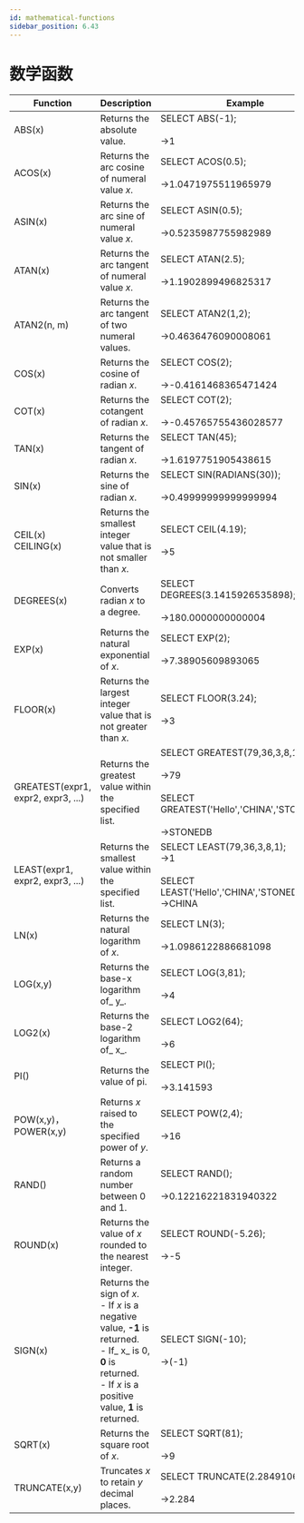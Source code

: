 ```yaml
---
id: mathematical-functions
sidebar_position: 6.43
---
```


# 数学函数

| **Function** | **Description** | **Example** |
| --- | --- | --- |
| ABS(x) | Returns the absolute value. | SELECT ABS(-1);<br /><br />->1 |
| ACOS(x) | Returns the arc cosine of numeral value _x_. | SELECT ACOS(0.5);<br /><br />->1.0471975511965979 |
| ASIN(x) | Returns the arc sine of numeral value _x_. | SELECT ASIN(0.5);<br /><br />->0.5235987755982989 |
| ATAN(x) | Returns the arc tangent of numeral value _x_. | SELECT ATAN(2.5);<br /><br />->1.1902899496825317 |
| ATAN2(n, m) | Returns the arc tangent of two numeral values. | SELECT ATAN2(1,2);<br /><br />->0.4636476090008061 |
| COS(x) | Returns the cosine of radian _x_. | SELECT COS(2);<br /><br />->-0.4161468365471424 |
| COT(x) | Returns the cotangent of radian _x_. | SELECT COT(2);<br /><br />->-0.45765755436028577 |
| TAN(x) | Returns the tangent of radian _x_. | SELECT TAN(45); <br /><br />->1.6197751905438615 |
| SIN(x) | Returns the sine of radian _x_. | SELECT SIN(RADIANS(30));<br /><br />->0.49999999999999994 |
| CEIL(x)<br />CEILING(x) | Returns the smallest integer value that is not smaller than _x_. | SELECT CEIL(4.19);<br /><br />->5 |
| DEGREES(x) | Converts radian _x_ to a degree. | SELECT DEGREES(3.1415926535898);<br /><br />->180.0000000000004 |
| EXP(x) | Returns the natural exponential of _x_. | SELECT EXP(2);<br /><br />->7.38905609893065 |
| FLOOR(x) | Returns the largest integer value that is not greater than _x_. | SELECT FLOOR(3.24);<br /><br />->3 |
| GREATEST(expr1, expr2, expr3, ...) | Returns the greatest value within the specified list. | SELECT GREATEST(79,36,3,8,1);<br /><br />->79<br /><br />SELECT GREATEST('Hello','CHINA','STONEDB'); <br /><br />->STONEDB |
| LEAST(expr1, expr2, expr3, ...) | Returns the smallest value within the specified list. | SELECT LEAST(79,36,3,8,1);<br />->1<br /><br />SELECT LEAST('Hello','CHINA','STONEDB'); <br />->CHINA |
| LN(x) | Returns the natural logarithm of _x_. | SELECT LN(3); <br /><br />->1.0986122886681098 |
| LOG(x,y) | Returns the base-x logarithm of_ y_. | SELECT LOG(3,81);<br /><br />->4 |
| LOG2(x) | Returns the base-2 logarithm of_ x_. | SELECT LOG2(64); <br /><br />->6 |
| PI() | Returns the value of pi. | SELECT PI();<br /><br />->3.141593 |
| POW(x,y)，<br />POWER(x,y) | Returns _x_ raised to the specified power of _y_. | SELECT POW(2,4);<br /><br />->16 |
| RAND() | Returns a random number between 0 and 1. | SELECT RAND();<br /><br />->0.12216221831940322 |
| ROUND(x) | Returns the value of _x_ rounded to the nearest integer. | SELECT ROUND(-5.26);<br /><br />->-5 |
| SIGN(x) | Returns the sign of _x_. <br />- If _x_ is a negative value, **-1** is returned. <br />- If_ x_ is 0, **0** is returned. <br />- If _x_ is a positive value, **1** is returned.<br /> | SELECT SIGN(-10);<br /><br />->(-1) |
| SQRT(x) | Returns the square root of _x_. | SELECT SQRT(81);<br /><br />->9 |
| TRUNCATE(x,y) | Truncates _x_ to retain _y_ decimal places. | SELECT TRUNCATE(2.2849106,3);<br /><br />->2.284 |



